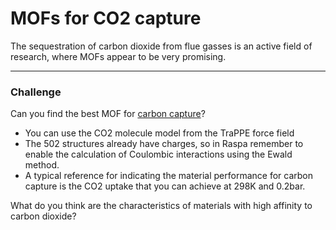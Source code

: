 # MOFs for CO2 capture

The sequestration of carbon dioxide from flue gasses is an active field of research,
where MOFs appear to be very promising.

---
### Challenge

Can you find the best MOF for [carbon capture](https://en.wikipedia.org/wiki/Carbon_capture_and_storage)?

 * You can use the CO2 molecule model from the TraPPE force field
 * The 502 structures already have charges, so in Raspa remember to enable
   the calculation of Coulombic interactions using the Ewald method.
 * A typical reference for indicating the material performance for carbon capture is the
   CO2 uptake that you can achieve at 298K and 0.2bar.

What do you think are the characteristics of materials with high affinity to carbon dioxide?

